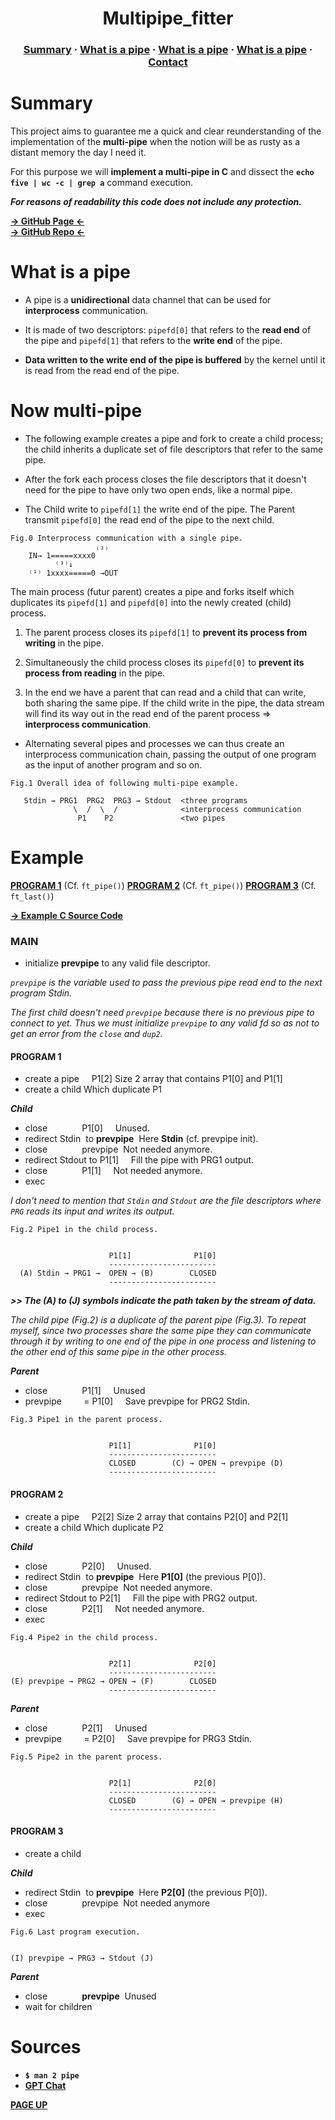<h1 align="center">
    Multipipe_fitter
</h1>

<h3 align="center">
    <a href="#summary">Summary</a>
    <span> · </span>
    <a href="#what-is-a-pipe">What is a pipe</a>
    <span> · </span>
    <a href="#now-multi-pipe">What is a pipe</a>
    <span> · </span>
    <a href="#example">What is a pipe</a>
    <span> · </span>
    <a href="#contact">Contact</a>
</h3>

# Summary

This project aims to guarantee me a quick and clear reunderstanding of the
implementation of the **multi-pipe** when the notion will be as rusty as a
distant memory the day I need it.

For this purpose we will **implement a multi-pipe in C** and dissect the **`echo
five | wc -c | grep a`** command execution.

***For reasons of readability this code does not include any protection.***

[**→ GitHub Page ←**](https://clemedon.github.io/Multipipe_fitter/)<br>
[**→ GitHub Repo ←**](https://github.com/clemedon/Multipipe_fitter/)

# What is a pipe

- A pipe is a **unidirectional** data channel that can be used for **interprocess**
  communication.

- It is made of two descriptors: `pipefd[0]` that refers to the **read end** of
  the pipe and `pipefd[1]` that refers to the **write end** of the pipe.

- **Data written to the write end of the pipe is buffered** by the kernel until it
  is read from the read end of the pipe.

# Now multi-pipe

- The following example creates a pipe and fork to create a child process; the
  child inherits a duplicate set of file descriptors that refer to the same
  pipe.

- After the fork each process closes the file descriptors that it doesn't need
  for the pipe to have only two open ends, like a normal pipe.

- The Child write to `pipefd[1]` the write end of the pipe.  The Parent transmit
  `pipefd[0]` the read end of the pipe to the next child.

```
Fig.0 Interprocess communication with a single pipe.
                   ₍₂₎
    IN→ 1=====xxxx0
          ⁽³⁾↓
    ⁽¹⁾ 1xxxx=====0 →OUT
```

The main process (futur parent) creates a pipe and forks itself which duplicates
its `pipefd[1]` and `pipefd[0]` into the newly created (child) process.

1. The parent process closes its `pipefd[1]` to **prevent its process from
writing** in the pipe.

2. Simultaneously the child process closes its `pipefd[0]` to **prevent its
process from reading** in the pipe.

3. In the end we have a parent that can read and a child that can write, both
sharing the same pipe.  If the child write in the pipe, the data stream will
find its way out in the read end of the parent process ⇒ **interprocess
communication**.

- Alternating several pipes and processes we can thus create an interprocess
  communication chain, passing the output of one program as the input of another
  program and so on.


```
Fig.1 Overall idea of following multi-pipe example.

   Stdin → PRG1  PRG2  PRG3 → Stdout  <three programs
              \  /  \  /              <interprocess communication
               P1    P2               <two pipes
```

# Example

[**PROGRAM 1**](#program-1) (Cf. `ft_pipe()`)
[**PROGRAM 2**](#program-2) (Cf. `ft_pipe()`)
[**PROGRAM 3**](#program-3) (Cf. `ft_last()`)

[**→ Example C Source Code**](https://github.com/clemedon/Multipipe_tutor/tree/main/src)

### MAIN

 - initialize **prevpipe** to any valid file descriptor.

*`prevpipe` is the variable used to pass the previous pipe read end to the next
program Stdin.*

*The first child doesn't need `prevpipe` because there is no previous pipe to
connect to yet. Thus we must initialize `prevpipe` to any valid fd so as not to
get an error from the `close` and `dup2`.*

#### PROGRAM 1

 - create a pipe     P1[2]      Size 2 array that contains P1[0] and P1[1]
 - create a child               Which duplicate P1

***Child***

 - close              P1[0]     Unused.
 - redirect Stdin  to **prevpipe**  Here **Stdin** (cf. prevpipe init).
 - close              prevpipe  Not needed anymore.
 - redirect Stdout to P1[1]     Fill the pipe with PRG1 output.
 - close              P1[1]     Not needed anymore.
 - exec

*I don't need to mention that `Stdin` and `Stdout` are the file descriptors
where `PRG` reads its input and writes its output.*

```
Fig.2 Pipe1 in the child process.


                      P1[1]              P1[0]
                      ------------------------
  (A) Stdin → PRG1 →  OPEN → (B)        CLOSED
                      ------------------------
```

***>> The (A) to (J) symbols indicate the path taken by the stream of data.***

*The child pipe (Fig.2) is a duplicate of the parent pipe (Fig.3).  To repeat
myself, since two processes share the same pipe they can communicate through it
by writing to one end of the pipe in one process and listening to the other end
of this same pipe in the other process.*

***Parent***

 - close              P1[1]     Unused
 - prevpipe         = P1[0]     Save prevpipe for PRG2 Stdin.

```
Fig.3 Pipe1 in the parent process.


                      P1[1]              P1[0]
                      ------------------------
                      CLOSED        (C) → OPEN → prevpipe (D)
                      ------------------------
```

#### PROGRAM 2

 - create a pipe     P2[2]      Size 2 array that contains P2[0] and P2[1]
 - create a child               Which duplicate P2

***Child***

 - close              P2[0]     Unused.
 - redirect Stdin  to **prevpipe**  Here **P1[0]** (the previous P[0]).
 - close              prevpipe  Not needed anymore.
 - redirect Stdout to P2[1]     Fill the pipe with PRG2 output.
 - close              P2[1]     Not needed anymore.
 - exec

```
Fig.4 Pipe2 in the child process.


                      P2[1]              P2[0]
                      ------------------------
(E) prevpipe → PRG2 → OPEN → (F)        CLOSED
                      ------------------------
```

***Parent***

 - close              P2[1]     Unused
 - prevpipe         = P2[0]     Save prevpipe for PRG3 Stdin.

```
Fig.5 Pipe2 in the parent process.


                      P2[1]              P2[0]
                      ------------------------
                      CLOSED        (G) → OPEN → prevpipe (H)
                      ------------------------
```

#### PROGRAM 3

 - create a child

***Child***

 - redirect Stdin  to **prevpipe**  Here **P2[0]** (the previous P[0]).
 - close              prevpipe  Not needed anymore
 - exec

```
Fig.6 Last program execution.


(I) prevpipe → PRG3 → Stdout (J)
```

***Parent***

 - close              **prevpipe**  Unused
 - wait for children

# Sources

- **`$ man 2 pipe`**
- [**GPT Chat**](https://chat.openai.com/chat)

[**PAGE UP**](#program-3)
